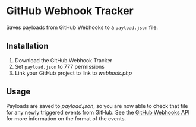 # GitHub Webhook Tracker

Saves payloads from GitHub Webhooks to a `payload.json` file.


## Installation

1. Download the GitHub Webhook Tracker
2. Set `payload.json` to 777 permissions
3. Link your GitHub project to link to *webhook.php*


## Usage

Payloads are saved to *payload.json*, so you are now able to check that file
for any newly triggered events from GitHub. See the
[GitHub Webhooks API](https://developer.github.com/webhooks/) for more
information on the format of the events.
